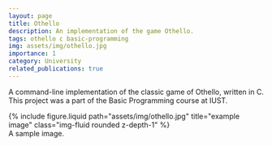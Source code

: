```yaml
---
layout: page
title: Othello
description: An implementation of the game Othello.
tags: othello c basic-programming
img: assets/img/othello.jpg
importance: 1
category: University
related_publications: true
---
```


A command-line implementation of the classic game of Othello, written in C.
This project was a part of the Basic Programming course at IUST.

<div class="row justify-content-sm-center">
    <div class="col-sm-8 mt-3 mt-md-0">
        {% include figure.liquid path="assets/img/othello.jpg" title="example image" class="img-fluid rounded z-depth-1" %}
    </div>
</div>
<div class="caption">
    A sample image.
</div>
